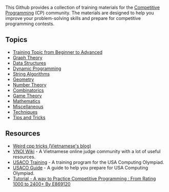 This Github provides a collection of training materials for the [Competitive Programming](https://en.wikipedia.org/wiki/Competitive_programming) (CP) community. The materials are designed to help you improve your problem-solving skills and prepare for competitive programming contests.

## Topics
- [Training Topic from Beginner to Advanced](training-topic/README.md)
- [Graph Theory](graph-theory/README.md)
- [Data Structures](data-structures/README.md)
- [Dynamic Programming](dynamic-programming/README.md)
- [String Algorithms](string-algorithms/README.md)
- [Geometry](geometry/README.md)
- [Number Theory](number-theory/README.md)
- [Combinatorics](combinatorics/README.md)
- [Game Theory](game-theory/README.md)
- [Mathematics](mathematics/README.md)
- [Miscellaneous](miscellaneous/README.md)
- [Techniques](techniques/README.md)
- [Tips and Tricks](tips-and-tricks/README.md)

## Resources
- [Weird cpp tricks (Vietnamese's blog)](https://leduythuccs.github.io/2021-03-28-Weird-cpp-tricks/)
- [VNOI Wiki](https://wiki.vnoi.info/) - A Vietnamese online judge community with a lot of useful resources.
- [USACO Training](http://train.usaco.org/usacogate) - A training program for the USA Computing Olympiad.
- [USACO Guide](https://usaco.guide/) - A guide to help you prepare for USA Computing Olympiad.
- [Tutorial - A way to Practice Competitive Programming : From Rating 1000 to 2400+ By E869120](https://codeforces.com/blog/entry/66909)

<!-- - [Books](books/README.md)
- [Courses](courses/README.md)
- [Practice Websites](practice-websites/README.md) -->
